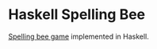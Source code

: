 # Haskell Spelling Bee

[Spelling bee game](https://www.nytimes.com/puzzles/spelling-bee) implemented in Haskell.

